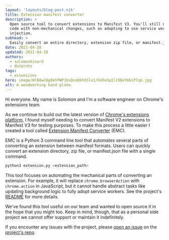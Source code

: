 ```yaml
---
layout: 'layouts/blog-post.njk'
title: Extension manifest converter
description: >
  Open source tool to convert extensions to Manifest V3. You'll still need to manually update any
  code with non-mechanical changes, such as adapting to use service workers or some script
  injection.
subhead: >
  Easily convert an entire directory, extension zip file, or manifest.json file.
date: 2021-04-28
updated: 2021-04-28
authors:
  - solomonkinard
  - dotproto
tags:
  - extensions
hero: image/WlD8wC6g8khYWPJUsQceQkhXSlv1/GVDuhpIli5DeYmbiPlqG.jpg
alt: A woodworking hand plane.
---
```


Hi everyone. My name is Solomon and I'm a software engineer on Chrome's extensions team.

As we continue to build out the latest version of [Chrome's extensions platform][mv3], I found
myself needing to convert Manifest V2 extensions to Manifest V3 for testing purposes. To make this
process a little easier I created a tool called [Extension Manifest Converter][emc-repo] (EMC).

EMC is a Python 3 command line tool that automates several parts of converting an extension between
manifest formats. Users can quickly convert an extension directory, zip file, or manifest.json file
with a single command.

```bash
python3 extension.py <extension_path>
```

This tool focuses on automating the mechanical parts of converting an extension. For example, it
will replace `chrome.browserAction` with `chrome.action` in JavaScript, but it cannot handle
abstract tasks like updating background logic to fully adopt service workers. See the project's
[README][emc-readme] for more details.

We've found this tool useful on our team and wanted to open source it in the hope that you might
too. Keep in mind, though, that as a personal side project we cannot offer support or maintain it indefinitely.

If you encounter any issues with the project, please [open an issue][emc-issue] on the [project's
repo][emc-repo].

[emc-issue]: https://github.com/GoogleChromeLabs/extension-manifest-converter/issues
[emc-repo]: https://github.com/GoogleChromeLabs/extension-manifest-converter
[emc-readme]: https://github.com/GoogleChromeLabs/extension-manifest-converter#readme
[mv3]: https://developer.chrome.com/docs/extensions/mv3/intro/mv3-overview/
[war]: https://developer.chrome.com/docs/extensions/mv3/manifest/web_accessible_resources/
